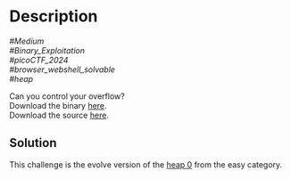 # Description

_#Medium_<br>
_#Binary_Exploitation_<br>
_#picoCTF_2024_<br>
_#browser_webshell_solvable_<br>
_#heap_<br>

Can you control your overflow?<br>
Download the binary [here](../chall).<br>
Download the source [here](../chall.c).

## Solution

This challenge is the evolve version of the [heap 0](../../Easy/heap-0/README.md) from the easy category.
    

